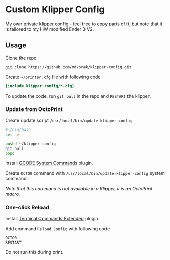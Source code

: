 # Custom Klipper Config

My own private klipper config - feel free to copy parts of it, but note that it is tailored to my HW modified Ender 3 V2.

## Usage

Clone the repo

```shell
git clone https://github.com/mdvorak/klipper-config.git
```

Create `~/printer.cfg` file with following code

```ini
[include klipper-config/*.cfg]
```

To update the code, run `git pull` in the repo and `RESTART` the klipper.

### Update from OctoPrint

Create update script `/usr/local/bin/update-klipper-config`

```sh
#!/bin/bash
set -e

pushd ~/klipper-config
git pull
popd
```

Install [GCODE System Commands](https://github.com/kantlivelong/OctoPrint-GCodeSystemCommands) plugin.

Create `OCTO0` command with `/usr/local/bin/update-klipper-config` system command.

_Note that this command is not available in a Klipper, it is an OctoPrint macro._

### One-click Reload

Install [Terminal Commands Extended](https://github.com/jneilliii/OctoPrint-TerminalCommandsExtended) plugin.

Add command `Reload Config` with following code

```gcode
OCTO0
RESTART
```

Do not run this during print.
